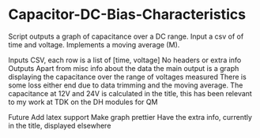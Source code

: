 # Capacitor-DC-Bias-Characteristics
Script outputs a graph of capacitance over a DC range. Input a csv of of time and voltage. Implements a moving average (M).


Inputs
    CSV, each row is a list of [time, voltage]
    No headers or extra info
Outputs
    Apart from misc info about the data the main output is a graph displaying the capacitance over the range of voltages measured
        There is some loss either end due to data trimming and the moving average.
    The capacitance at 12V and 24V is calculated in the title, this has been relevant to my work at TDK on the DH modules for QM


Future
    Add latex support
    Make graph prettier
    Have the extra info, currently in the title, displayed elsewhere
    